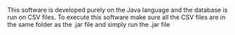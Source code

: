 This software is developed purely on the Java language and the database is run on CSV files.
To execute this software make sure all the CSV files are in the same folder as the .jar file and simply run the .jar file
